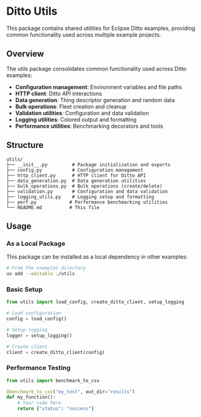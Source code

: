 # Ditto Utils

This package contains shared utilities for Eclipse Ditto examples, providing common functionality used across multiple example projects.

## Overview

The utils package consolidates common functionality used across Ditto examples:

- **Configuration management**: Environment variables and file paths
- **HTTP client**: Ditto API interactions
- **Data generation**: Thing descriptor generation and random data
- **Bulk operations**: Fleet creation and cleanup
- **Validation utilities**: Configuration and data validation
- **Logging utilities**: Colored output and formatting
- **Performance utilities**: Benchmarking decorators and tools

## Structure

```
utils/
├── __init__.py         # Package initialization and exports
├── config.py           # Configuration management
├── http_client.py      # HTTP client for Ditto API
├── data_generation.py  # Data generation utilities
├── bulk_operations.py  # Bulk operations (create/delete)
├── validation.py       # Configuration and data validation
├── logging_utils.py    # Logging setup and formatting
├── perf.py            # Performance benchmarking utilities
└── README.md          # This file
```

## Usage

### As a Local Package

This package can be installed as a local dependency in other examples:

```bash
# From the examples directory
uv add --editable ./utils
```

### Basic Setup

```python
from utils import load_config, create_ditto_client, setup_logging

# Load configuration
config = load_config()

# Setup logging
logger = setup_logging()

# Create client
client = create_ditto_client(config)
```

### Performance Testing

```python
from utils import benchmark_to_csv

@benchmark_to_csv("my_test", out_dir="results")
def my_function():
    # Your code here
    return {"status": "success"}
```